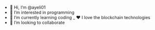 - 👋 Hi, I’m @ayeli01
- 👀 I’m interested in programming 
- 🌱 I’m currently learning coding
_ ❤️ I love the blockchain technologies
- 💞️ I’m looking to collaborate 
  
<!---
ayeli01/ayeli01 is a ✨ special ✨ repository because its `README.md` (this file) appears on your GitHub profile.
You can click the Preview link to take a look at your changes.
--->
